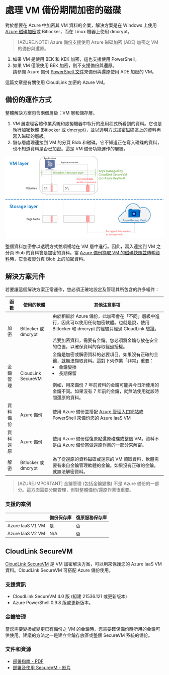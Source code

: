 <properties
   pageTitle="Azure 備份 - 利用加密磁碟備份 Azure IaaS VM |Microsoft Azure"
   description="了解 Azure 備份如何處理在 IaaS VM 備份期間使用 BitLocker 或 dmcrypt 加密的資料。本文介紹備份與還原作業在處理加密磁碟時的差異。"
   services="backup"
   documentationCenter=""
   authors="pallavijoshi"
   manager="vijayts"
   editor=""/>
<tags
   ms.service="backup"
   ms.devlang="na"
   ms.topic="article"
   ms.tgt_pltfrm="na"
   ms.workload="storage-backup-recovery"
   ms.date="08/16/2016"
   ms.author="markgal; jimpark; trinadhk"/>

# 處理 VM 備份期間加密的磁碟

對於想要在 Azure 中加密其 VM 資料的企業，解決方案是在 Windows 上使用 [Azure 磁碟加密](../security/azure-security-disk-encryption.md)或 Bitlocker，而在 Linux 機器上使用 dmcrypt。

> [AZURE.NOTE]  Azure 備份支援使用 Azure 磁碟加密 (ADE) 加密之 VM 的備份與還原。<br>
1. 如果 VM 是使用 BEK 和 KEK 加密，這也支援使用 PowerShell。<br>
2. 如果 VM 僅限使用 BEK 加密，則不支援備份與還原。<br> 請參閱 Azure 備份 [PowerShell 文件](backup-azure-vms-automation.md)來備份與還原使用 ADE 加密的 VM。

這篇文章是有關使用 CloudLink 加密的 Azure VM。

## 備份的運作方式

整體解決方案包含兩個層級：VM 層和儲存層。

1. VM 層處理客體作業系統和虛擬機器中執行的應用程式所看到的資料。它也是執行加密軟體 (Bitlocker 或 dmcrypt)，並以透明方式加密磁碟區上的資料再寫入磁碟的層級。
2. 儲存層處理連接到 VM 的分頁 Blob 和磁碟。它不知道正在寫入磁碟的資料，也不知道資料是否已加密。這是 VM 備份功能運作的層級。

![Bitlocker 加密與 Azure VM 備份如何共存](./media/backup-azure-vms-encryption/how-it-works.png)

整個資料加密會以透明方式並順暢地在 VM 層中進行。因此，寫入連接到 VM 之分頁 Blob 的資料會是加密的資料。當 [Azure 備份擷取 VM 的磁碟快照並傳輸資料](backup-azure-vms-introduction.md#how-does-azure-back-up-virtual-machines)時，它會複製分頁 Blob 上的加密資料。

## 解決方案元件

若要讓這個解決方案正常運作，您必須正確地設定及管理其所包含的許多組件：

| 函數 | 使用的軟體 | 其他注意事項 |
| -------- | ------------- | ------- |
| 加密 | Bitlocker 或 dmcrypt | 由於相較於 Azure 備份，此加密會在「不同」層級中進行，因此可以使用任何加密軟體。也就是說，使用 Bitlocker 和 dmcrypt 的經驗只經過 CloudLink 驗證。<br><br> 若要加密資料，需要有金鑰。您必須將金鑰存放在安全的位置，以確保資料的存取經過授權。 |
| 金鑰管理 | CloudLink SecureVM | 金鑰是加密或解密資料的必要項目。如果沒有正確的金鑰，就無法擷取資料。這對下列作業「非常」重要：<br><li>金鑰變換<li>長期保留<br><br>例如，用來備份 7 年前資料的金鑰可能與今日所使用的金鑰不同。如果沒有 7 年前的金鑰，就無法使用從該時間還原的資料。|
| 資料備份 | Azure 備份 | 使用 Azure 備份並搭配 [Azure 管理入口網站](http://manage.windowsazure.com)或 PowerShell 來備份您的 Azure IaaS VM |
| 資料還原 | Azure 備份 | 使用 Azure 備份從復原點還原磁碟或整個 VM。資料不是由 Azure 備份當做還原作業的一部分來解密。|
| 解密 | Bitlocker 或 dmcrypt | 為了從還原的資料磁碟或還原的 VM 讀取資料，軟體需要有來自金鑰管理軟體的金鑰。如果沒有正確的金鑰，就無法解密資料。 |

> [AZURE.IMPORTANT]  金鑰管理 (包括金鑰變換) 不是 Azure 備份的一部分。這方面需要分開管理，但對整體備份/還原作業很重要。

### 支援的案例


| &nbsp; | 備份保存庫 | 復原服務保存庫 |
| :-- | :-- | :-- |
| Azure IaaS V1 VM | 是 | 否 |
| Azure IaaS V2 VM | N/A | 否 |


## CloudLink SecureVM

[CloudLink SecureVM](http://www.cloudlinktech.com/choose-your-cloud/microsoft-azure/) 是 VM 加密解決方案，可以用來保護您的 Azure IaaS VM 資料。CloudLink SecureVM 可搭配 Azure 備份使用。

### 支援資訊

- CloudLink SecureVM 4.0 版 (組建 21536.121 或更新版本)
- Azure PowerShell 0.9.8 版或更新版本。

### 金鑰管理

當您需要變換或變更已有備份之 VM 的金鑰時，您需要確保備份時所用的金鑰可供使用。建議的方法之一是建立金鑰存放區或整個 SecureVM 系統的備份。

### 文件和資源

- [部署指南 - PDF](http://www.cloudlinktech.com/Azure/CL_SecureVM_4_0_DG_EMC_Azure_R2.pdf)
- [部署及使用 SecureVM - 影片](https://www.youtube.com/watch?v=8AIRe92UDNg)

<!---HONumber=AcomDC_0817_2016-->